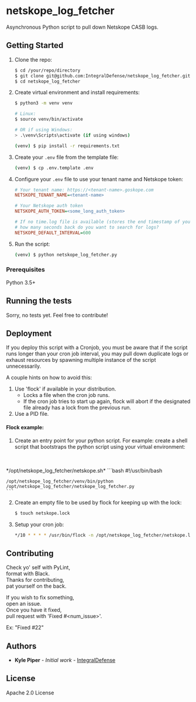 # netskope_log_fetcher

Asynchronous Python script to pull down Netskope CASB logs.

## Getting Started

1. Clone the repo:

    ```bash
    $ cd /your/repo/directory
    $ git clone git@github.com:IntegralDefense/netskope_log_fetcher.git
    $ cd netskope_log_fetcher
    ```
2. Create virtual environment and install requirements:

    ```bash
    $ python3 -m venv venv
 
    # Linux:
    $ source venv/bin/activate
 
    # OR if using Windows:
    > .\venv\Scripts\activate (if using windows)
 
    (venv) $ pip install -r requirements.txt
    ```

3. Create your `.env` file from the template file:

    ```bash
    (venv) $ cp .env.template .env
    ```

4. Configure your `.env` file to use your tenant name and Netskope token:

    ```ini
    # Your tenant name: https://<tenant-name>.goskope.com
    NETSKOPE_TENANT_NAME=<tenant-name>

    # Your Netskope auth token
    NETSKOPE_AUTH_TOKEN=<some_long_auth_token>

    # If no time.log file is available (stores the end timestamp of your last run),
    # how many seconds back do you want to search for logs?
    NETSKOPE_DEFAULT_INTERVAL=600
    ```

5. Run the script:

    ```bash
    (venv) $ python netskope_log_fetcher.py
    ```

### Prerequisites

Python 3.5+

## Running the tests

Sorry, no tests yet. Feel free to contribute!

## Deployment

If you deploy this script with a Cronjob, you must be aware that if the script runs
longer than your cron job interval, you may pull down duplicate logs or exhaust resources
by spawning multiple instance of the script unnecessarily.

A couple hints on how to avoid this:
1. Use 'flock' if available in your distribution.
    - Locks a file when the cron job runs.
    - If the cron job tries to start up again, flock will abort if the designated file already has a lock
    from the previous run.
2. Use a PID file.

#### Flock example:
1. Create an entry point for your python script. For example: create a shell script that
bootstraps the python script using your virtual environment:
<br>
<br>
    */opt/netskope_log_fetcher/netskope.sh*
    ```bash
    #!/usr/bin/bash

    /opt/netskope_log_fetcher/venv/bin/python /opt/netskope_log_fetcher/netskope_log_fetcher.py
    ```
2. Create an empty file to be used by flock for keeping up with the lock:
    ```bash
    $ touch netskope.lock
    ```
3. Setup your cron job:
    ```bash
    */10 * * * * /usr/bin/flock -n /opt/netskope_log_fetcher/netskope.lock /opt/netskope_log_fetcher/netskope.sh >> /some/cron/log/file.log 2>&1
    ```

## Contributing

Check yo' self with PyLint,<br>
format with Black.<br>
Thanks for contributing,<br>
pat yourself on the back.

If you wish to fix something,<br>
open an issue.<br>
Once you have it fixed,<br>
pull request with 'Fixed #<num_issue>'.

Ex: "Fixed #22"

## Authors

* **Kyle Piper** - *Initial work* - [IntegralDefense](https://github.com/IntegralDefense)

## License

Apache 2.0 License
